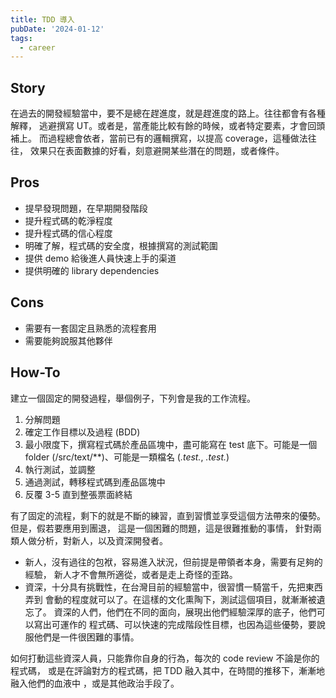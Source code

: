 ```yaml
---
title: TDD 導入
pubDate: '2024-01-12'
tags:
  - career
---
```


Story
---
在過去的開發經驗當中，要不是總在趕進度，就是趕進度的路上。往往都會有各種解釋，
逃避撰寫 UT。或者是，當產能比較有餘的時候，或者特定要素，才會回頭補上。
而過程總會依者，當前已有的邏輯撰寫，以提高 coverage，這種做法往往，
效果只在表面數據的好看，刻意避開某些潛在的問題，或者條件。

Pros
---
- 提早發現問題，在早期開發階段
- 提升程式碼的乾淨程度
- 提升程式碼的信心程度
- 明確了解，程式碼的安全度，根據撰寫的測試範圍
- 提供 demo 給後進人員快速上手的渠道
- 提供明確的 library dependencies

Cons
---
- 需要有一套固定且熟悉的流程套用
- 需要能夠說服其他夥伴

How-To
---
建立一個固定的開發過程，舉個例子，下列會是我的工作流程。

1. 分解問題
2. 確定工作目標以及過程 (BDD)
3. 最小限度下，撰寫程式碼於產品區塊中，盡可能寫在 test 底下。可能是一個
   folder (/src/text/**)、可能是一類檔名 (*.test.*, *._test_.*)
4. 執行測試，並調整
5. 通過測試，轉移程式碼到產品區塊中
6. 反覆 3-5 直到整張票面終結

有了固定的流程，剩下的就是不斷的練習，直到習慣並享受這個方法帶來的優勢。
但是，假若要應用到團退， 這是一個困難的問題，這是很難推動的事情，
針對兩類人做分析，對新人，以及資深開發者。

- 新人，沒有過往的包袱，容易進入狀況，但前提是帶領者本身，需要有足夠的經驗，
  新人才不會無所適從，或者是走上奇怪的歪路。
- 資深，十分具有挑戰性，在台灣目前的經驗當中，很習慣一騎當千，先把東西弄到
  會動的程度就可以了。在這樣的文化熏陶下，測試這個項目，就漸漸被遺忘了。
  資深的人們，他們在不同的面向，展現出他們經驗深厚的底子，他們可以寫出可運作的
  程式碼、可以快速的完成階段性目標，也因為這些優勢，要說服他們是一件很困難的事情。

如何打動這些資深人員，只能靠你自身的行為，每次的 code review 不論是你的程式碼，
或是在評論對方的程式碼，把 TDD 融入其中，在時間的推移下，漸漸地融入他們的血液中
，或是其他政治手段了。

